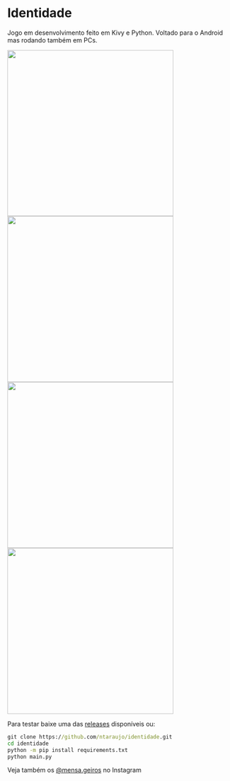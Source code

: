 # Identidade
Jogo em desenvolvimento feito em Kivy e Python. Voltado para o Android mas rodando também em PCs.

<div>
  <img height="375em" src="https://user-images.githubusercontent.com/66187211/158875443-374d0f3f-d988-4fd9-b07d-833af6d29bc2.png">
  <img height="375em" src="https://user-images.githubusercontent.com/66187211/158875887-de207bbd-4db2-4334-b525-036f25940e88.png">
  <img height="375em" src="https://user-images.githubusercontent.com/66187211/158875543-5d84031d-37c3-442b-9023-40492ba47fa5.png">
  <img height="375em" src="https://user-images.githubusercontent.com/66187211/158875594-81c9a9c0-abf9-4f6b-83f2-e01b5f366726.png">
</div>

Para testar baixe uma das [releases](https://github.com/ntaraujo/identidade/releases) disponíveis ou:

 ```cmd
git clone https://github.com/ntaraujo/identidade.git
cd identidade
python -m pip install requirements.txt
python main.py
```

Veja também os [@mensa.geiros](https://www.instagram.com/mensa.geiros/) no Instagram
